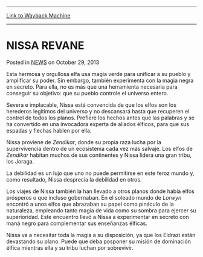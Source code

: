
---
[Link to Wayback Machine](https://web.archive.org/web/20220706225537/https://magic.wizards.com/en/articles/archive/nissa-revane-2013-10-28-3)

[_metadata_:description]:- "Esta hermosa y orgullosa elfa usa magia verde para unificar a su pueblo y amplificar su poder. Sin embargo, también experimenta con la magia negra en secreto. Para ella, no es más que una herramienta necesaria para conseguir su objetivo: que su pueblo controle el universo entero. Severa e implacable, Nissa está convencida de que los elfos son los herederos legítimos del"
[_metadata_:generator]:- "Drupal 7 (http://drupal.org)"
[_metadata_:node]:- "115860"
[_metadata_:path_date]:- "2013-10-28"
[_metadata_:publish_date]:- "2013-10-29"
[_metadata_:source]:- "div-main-content"
[_metadata_:title]:- "NISSA REVANE"
[_metadata_:wayback_capture_timestamp]:- "2022-07-06 22:55:37"
[_metadata_:wayback_raw_url]:- "https://web.archive.org/web/20220706225537id_/https://magic.wizards.com/en/articles/archive/nissa-revane-2013-10-28-3"
[_metadata_:wayback_url]:- "https://magic.wizards.com/en/articles/archive/nissa-revane-2013-10-28-3"
---


NISSA REVANE
============



 Posted in [NEWS](/en/articles)
 on October 29, 2013 










Esta hermosa y orgullosa elfa usa magia verde para unificar a su pueblo y amplificar su poder. Sin embargo, también experimenta con la magia negra en secreto. Para ella, no es más que una herramienta necesaria para conseguir su objetivo: que su pueblo controle el universo entero.  
  

Severa e implacable, Nissa está convencida de que los elfos son los herederos legítimos del universo y no descansará hasta que recuperen el control de todos los planos. Prefiere los hechos antes que las palabras y se ha convertido en una invocadora experta de aliados élficos, para que sus espadas y flechas hablen por ella.


Nissa proviene de *Zendikar*, donde su propia raza lucha por la supervivencia dentro de un ecosistema cada vez más salvaje. Los elfos de *Zendikar* habitan muchos de sus continentes y Nissa lidera una gran tribu, los Joraga.  
  

La debilidad es un lujo que uno no puede permitirse en este feroz mundo y, como resultado, Nissa desprecia la debilidad en otros.  
  

Los viajes de Nissa también la han llevado a otros planos donde había elfos prósperos o que incluso gobernaban. En el soleado mundo de *Lorwyn* encontró a unos elfos que abrazaban su papel como pináculo de la naturaleza, empleando tanto magia de vida como su sombra para ejercer su superioridad. Este encuentro llevó a Nissa a experimentar en secreto con maná negro para complementar sus enseñanzas élficas.  
  

Nissa va a necesitar toda la magia a su disposición, ya que los Eldrazi están devastando su plano. Puede que deba posponer su misión de dominación élfica mientras ella y su tribu luchan por sobrevivir.







